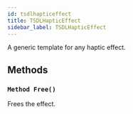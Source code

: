 ```yaml
---
id: tsdlhapticeffect
title: TSDLHapticEffect
sidebar_label: TSDLHapticEffect
---
```


A generic template for any haptic effect.


## Methods

### `Method Free()`

Frees the effect.

<br/>

